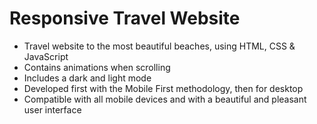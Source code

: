 # Responsive Travel Website

- Travel website to the most beautiful beaches, using HTML, CSS & JavaScript
- Contains animations when scrolling
- Includes a dark and light mode
- Developed first with the Mobile First methodology, then for desktop
- Compatible with all mobile devices and with a beautiful and pleasant user interface
